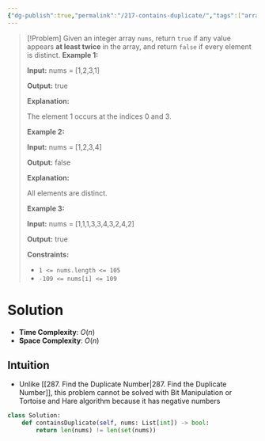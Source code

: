```yaml
---
{"dg-publish":true,"permalink":"/217-contains-duplicate/","tags":["array","seanPrashad"]}
---
```


>[!Problem]
>Given an integer array `nums`, return `true` if any value appears **at least twice** in the array, and return `false` if every element is distinct.
> **Example 1:**
> 
> **Input:** nums = [1,2,3,1]
> 
> **Output:** true
> 
> **Explanation:**
> 
> The element 1 occurs at the indices 0 and 3.
> 
> **Example 2:**
> 
> **Input:** nums = [1,2,3,4]
> 
> **Output:** false
> 
> **Explanation:**
> 
> All elements are distinct.
> 
> **Example 3:**
> 
> **Input:** nums = [1,1,1,3,3,4,3,2,4,2]
> 
> **Output:** true
> 
> **Constraints:**
> 
> - `1 <= nums.length <= 105`
> - `-109 <= nums[i] <= 109`

# Solution
- **Time Complexity**: $O(n)$
- **Space Complexity**: $O(n)$
## Intuition
- Unlike [[287. Find the Duplicate Number\|287. Find the Duplicate Number]], this problem cannot be solved with Bit Manipulation or Tortoise and Hare algorithm because it has negative numbers
```python
class Solution:
    def containsDuplicate(self, nums: List[int]) -> bool:
        return len(nums) != len(set(nums))
```
